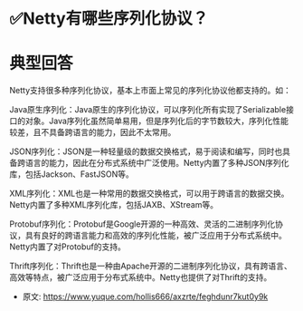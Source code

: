 # ✅Netty有哪些序列化协议？
<!--page header-->

<a name="UMCSM"></a>
# 典型回答

Netty支持很多种序列化协议，基本上市面上常见的序列化协议他都支持的。如：

Java原生序列化：Java原生的序列化协议，可以序列化所有实现了Serializable接口的对象。Java序列化虽然简单易用，但是序列化后的字节数较大，序列化性能较差，且不具备跨语言的能力，因此不太常用。

JSON序列化：JSON是一种轻量级的数据交换格式，易于阅读和编写，同时也具备跨语言的能力，因此在分布式系统中广泛使用。Netty内置了多种JSON序列化库，包括Jackson、FastJSON等。

XML序列化：XML也是一种常用的数据交换格式，可以用于跨语言的数据交换。Netty内置了多种XML序列化库，包括JAXB、XStream等。

Protobuf序列化：Protobuf是Google开源的一种高效、灵活的二进制序列化协议，具有良好的跨语言能力和高效的序列化性能，被广泛应用于分布式系统中。Netty内置了对Protobuf的支持。

Thrift序列化：Thrift也是一种由Apache开源的二进制序列化协议，具有跨语言、高效等特点，被广泛应用于分布式系统中。Netty也提供了对Thrift的支持。


<!--page footer-->
- 原文: <https://www.yuque.com/hollis666/axzrte/feghdunr7kut0y9k>